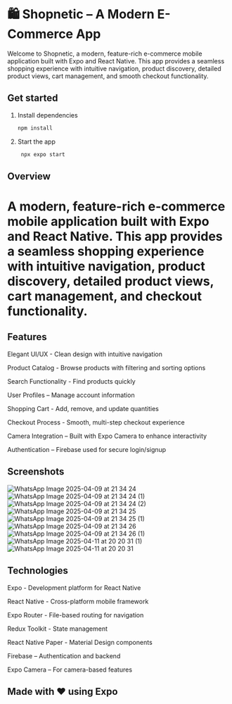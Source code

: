 # 🛍️ Shopnetic – A Modern E-Commerce App

Welcome to Shopnetic, a modern, feature-rich e-commerce mobile application built with Expo and React Native. This app provides a seamless shopping experience with intuitive navigation, product discovery, detailed product views, cart management, and smooth checkout functionality.

## Get started

1. Install dependencies

   ```bash
   npm install
   ```

2. Start the app

   ```bash
    npx expo start
   ```

## Overview
# A modern, feature-rich e-commerce mobile application built with Expo and React Native. This app provides a seamless shopping experience with intuitive navigation, product discovery, detailed product views, cart management, and checkout functionality.

## Features

Elegant UI/UX - Clean design with intuitive navigation

Product Catalog - Browse products with filtering and sorting options

Search Functionality - Find products quickly

User Profiles – Manage account information

Shopping Cart - Add, remove, and update quantities

Checkout Process - Smooth, multi-step checkout experience

Camera Integration – Built with Expo Camera to enhance interactivity

Authentication – Firebase used for secure login/signup
## Screenshots

![WhatsApp Image 2025-04-09 at 21 34 24](https://github.com/user-attachments/assets/9f155c26-80d7-4550-8681-6878092173d1)
![WhatsApp Image 2025-04-09 at 21 34 24 (1)](https://github.com/user-attachments/assets/d5c21359-64c2-4df4-8bf0-6e257b821a90)
![WhatsApp Image 2025-04-09 at 21 34 24 (2)](https://github.com/user-attachments/assets/b07a6b27-dd59-4e74-8c0f-28d35a776f0f)
![WhatsApp Image 2025-04-09 at 21 34 25](https://github.com/user-attachments/assets/116ffc9b-d156-4f04-a740-9ac535d41cca)
![WhatsApp Image 2025-04-09 at 21 34 25 (1)](https://github.com/user-attachments/assets/763a5afd-682d-4433-9e4f-419dcc5d3360)
![WhatsApp Image 2025-04-09 at 21 34 26](https://github.com/user-attachments/assets/45a70406-788f-4a86-88c2-a2580e4b0dc1)
![WhatsApp Image 2025-04-09 at 21 34 26 (1)](https://github.com/user-attachments/assets/b7171d21-2879-4737-9ba7-b2c43a8f18ee)
![WhatsApp Image 2025-04-11 at 20 20 31 (1)](https://github.com/user-attachments/assets/07e320d0-6557-4ad6-9e34-d202d2abd5fb)
![WhatsApp Image 2025-04-11 at 20 20 31](https://github.com/user-attachments/assets/17397b32-ea70-42f7-8145-4fe00f9ce0b3)


## Technologies

Expo - Development platform for React Native

React Native - Cross-platform mobile framework

Expo Router - File-based routing for navigation

Redux Toolkit - State management

React Native Paper - Material Design components

Firebase – Authentication and backend

Expo Camera – For camera-based features


## Made with ❤️ using Expo
